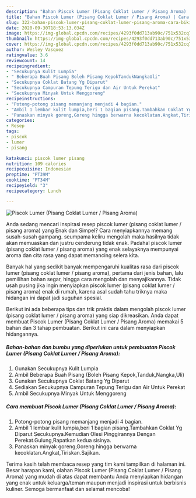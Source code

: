 ```yaml
---
description: "Bahan Piscok Lumer (Pisang Coklat Lumer / Pisang Aroma) | Cara Bikin Piscok Lumer (Pisang Coklat Lumer / Pisang Aroma) Yang Sempurna"
title: "Bahan Piscok Lumer (Pisang Coklat Lumer / Pisang Aroma) | Cara Bikin Piscok Lumer (Pisang Coklat Lumer / Pisang Aroma) Yang Sempurna"
slug: 322-bahan-piscok-lumer-pisang-coklat-lumer-pisang-aroma-cara-bikin-piscok-lumer-pisang-coklat-lumer-pisang-aroma-yang-sempurna
date: 2020-09-30T18:53:13.034Z
image: https://img-global.cpcdn.com/recipes/4293f0dd713ab90c/751x532cq70/piscok-lumer-pisang-coklat-lumer-pisang-aroma-foto-resep-utama.jpg
thumbnail: https://img-global.cpcdn.com/recipes/4293f0dd713ab90c/751x532cq70/piscok-lumer-pisang-coklat-lumer-pisang-aroma-foto-resep-utama.jpg
cover: https://img-global.cpcdn.com/recipes/4293f0dd713ab90c/751x532cq70/piscok-lumer-pisang-coklat-lumer-pisang-aroma-foto-resep-utama.jpg
author: Wesley Vasquez
ratingvalue: 3.6
reviewcount: 14
recipeingredient:
- "Secukupnya Kulit Lumpia"
- " Beberapa Buah Pisang Boleh Pisang KepokTandukNangkaUli"
- "Secukupnya Coklat Batang Yg Diparut"
- "Secukupnya Campuran Tepung Terigu dan Air Untuk Perekat"
- "Secukupnya Minyak Untuk Menggoreng"
recipeinstructions:
- "Potong-potong pisang memanjang menjadi 4 bagian."
- "Ambil 1 lembar kulit lumpia,beri 1 bagian pisang.Tambahkan Coklat Yg Diparut Secukupnya.Kemudian Olesi Pinggirannya Dengan Perekat.Gulung,Rapatkan kedua sisinya."
- "Panaskan minyak goreng,Goreng hingga berwarna kecoklatan.Angkat,Tiriskan.Sajikan."
categories:
- Resep
tags:
- piscok
- lumer
- pisang

katakunci: piscok lumer pisang 
nutrition: 109 calories
recipecuisine: Indonesian
preptime: "PT39M"
cooktime: "PT34M"
recipeyield: "3"
recipecategory: Lunch

---
```



![Piscok Lumer (Pisang Coklat Lumer / Pisang Aroma)](https://img-global.cpcdn.com/recipes/4293f0dd713ab90c/751x532cq70/piscok-lumer-pisang-coklat-lumer-pisang-aroma-foto-resep-utama.jpg)

Anda sedang mencari inspirasi resep piscok lumer (pisang coklat lumer / pisang aroma) yang Enak dan Simpel? Cara menyiapkannya memang susah-susah gampang. seumpama keliru mengolah maka hasilnya tidak akan memuaskan dan justru cenderung tidak enak. Padahal piscok lumer (pisang coklat lumer / pisang aroma) yang enak selayaknya mempunyai aroma dan cita rasa yang dapat memancing selera kita.

Banyak hal yang sedikit banyak mempengaruhi kualitas rasa dari piscok lumer (pisang coklat lumer / pisang aroma), pertama dari jenis bahan, lalu pemilihan bahan segar, hingga cara mengolah dan menyajikannya. Tidak usah pusing jika ingin menyiapkan piscok lumer (pisang coklat lumer / pisang aroma) enak di rumah, karena asal sudah tahu triknya maka hidangan ini dapat jadi suguhan spesial.




Berikut ini ada beberapa tips dan trik praktis dalam mengolah piscok lumer (pisang coklat lumer / pisang aroma) yang siap dikreasikan. Anda dapat membuat Piscok Lumer (Pisang Coklat Lumer / Pisang Aroma) memakai 5 bahan dan 3 tahap pembuatan. Berikut ini cara dalam menyiapkan hidangannya.

<!--inarticleads1-->

##### Bahan-bahan dan bumbu yang diperlukan untuk pembuatan Piscok Lumer (Pisang Coklat Lumer / Pisang Aroma):

1. Gunakan Secukupnya Kulit Lumpia
1. Ambil  Beberapa Buah Pisang (Boleh Pisang Kepok,Tanduk,Nangka,Uli)
1. Gunakan Secukupnya Coklat Batang Yg Diparut
1. Sediakan Secukupnya Campuran Tepung Terigu dan Air Untuk Perekat
1. Ambil Secukupnya Minyak Untuk Menggoreng




<!--inarticleads2-->

##### Cara membuat Piscok Lumer (Pisang Coklat Lumer / Pisang Aroma):

1. Potong-potong pisang memanjang menjadi 4 bagian.
1. Ambil 1 lembar kulit lumpia,beri 1 bagian pisang.Tambahkan Coklat Yg Diparut Secukupnya.Kemudian Olesi Pinggirannya Dengan Perekat.Gulung,Rapatkan kedua sisinya.
1. Panaskan minyak goreng,Goreng hingga berwarna kecoklatan.Angkat,Tiriskan.Sajikan.




Terima kasih telah membaca resep yang tim kami tampilkan di halaman ini. Besar harapan kami, olahan Piscok Lumer (Pisang Coklat Lumer / Pisang Aroma) yang mudah di atas dapat membantu Anda menyiapkan hidangan yang enak untuk keluarga/teman maupun menjadi inspirasi untuk berbisnis kuliner. Semoga bermanfaat dan selamat mencoba!
